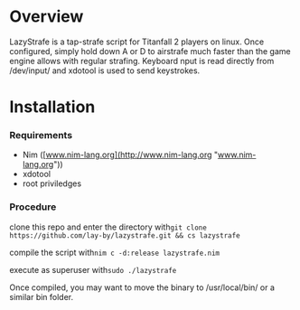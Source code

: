 # Overview

LazyStrafe is a tap-strafe script for Titanfall 2 players on linux. Once configured, simply hold down A or D to airstrafe much faster than the game engine allows with regular strafing. Keyboard nput is read directly from /dev/input/ and xdotool is used to send keystrokes. 

# Installation
### Requirements
- Nim ([www.nim-lang.org](http://www.nim-lang.org "www.nim-lang.org"))
- xdotool
- root priviledges

### Procedure
clone this repo and enter the directory with`git clone https://github.com/lay-by/lazystrafe.git && cs lazystrafe`

compile the script with`nim c -d:release lazystrafe.nim`

execute as superuser with`sudo ./lazystrafe`

Once compiled, you may want to move the binary to /usr/local/bin/ or a similar bin folder.
